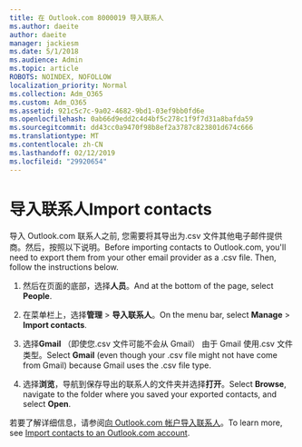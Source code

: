```yaml
---
title: 在 Outlook.com 8000019 导入联系人
ms.author: daeite
author: daeite
manager: jackiesm
ms.date: 5/1/2018
ms.audience: Admin
ms.topic: article
ROBOTS: NOINDEX, NOFOLLOW
localization_priority: Normal
ms.collection: Adm_O365
ms.custom: Adm_O365
ms.assetid: 921c5c7c-9a02-4682-9bd1-03ef9bb0fd6e
ms.openlocfilehash: 0ab66d9edd2c4d4bf5c278c1f9f7d31a8bafda59
ms.sourcegitcommit: dd43cc0a9470f98b8ef2a3787c823801d674c666
ms.translationtype: MT
ms.contentlocale: zh-CN
ms.lasthandoff: 02/12/2019
ms.locfileid: "29920654"
---
```

# <a name="import-contacts"></a><span data-ttu-id="8f920-102">导入联系人</span><span class="sxs-lookup"><span data-stu-id="8f920-102">Import contacts</span></span>

<span data-ttu-id="8f920-p101">导入 Outlook.com 联系人之前, 您需要将其导出为.csv 文件其他电子邮件提供商。然后，按照以下说明。</span><span class="sxs-lookup"><span data-stu-id="8f920-p101">Before importing contacts to Outlook.com, you'll need to export them from your other email provider as a .csv file. Then, follow the instructions below.</span></span>
  
1. <span data-ttu-id="8f920-105">然后在页面的底部，选择**人员**。</span><span class="sxs-lookup"><span data-stu-id="8f920-105">And at the bottom of the page, select **People**.</span></span> 
    
2. <span data-ttu-id="8f920-106">在菜单栏上，选择**管理** \> **导入联系人**。</span><span class="sxs-lookup"><span data-stu-id="8f920-106">On the menu bar, select **Manage** \> **Import contacts**.</span></span> 
    
3. <span data-ttu-id="8f920-107">选择**Gmail** （即使您.csv 文件可能不会从 Gmail） 由于 Gmail 使用.csv 文件类型。</span><span class="sxs-lookup"><span data-stu-id="8f920-107">Select **Gmail** (even though your .csv file might not have come from Gmail) because Gmail uses the .csv file type.</span></span> 
    
4. <span data-ttu-id="8f920-108">选择**浏览**，导航到保存导出的联系人的文件夹并选择**打开**。</span><span class="sxs-lookup"><span data-stu-id="8f920-108">Select **Browse**, navigate to the folder where you saved your exported contacts, and select **Open**.</span></span> 
    
<span data-ttu-id="8f920-109">若要了解详细信息，请参阅[向 Outlook.com 帐户导入联系人](https://go.microsoft.com/fwlink/p/?linkid=873136)。</span><span class="sxs-lookup"><span data-stu-id="8f920-109">To learn more, see [Import contacts to an Outlook.com account](https://go.microsoft.com/fwlink/p/?linkid=873136).</span></span>
  

